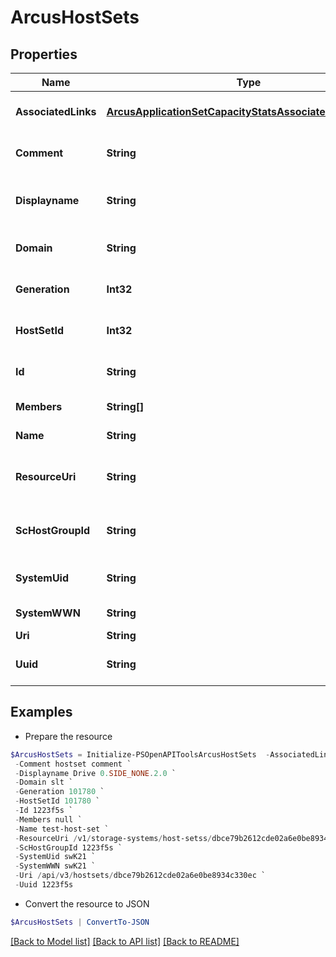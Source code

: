 # ArcusHostSets
## Properties

Name | Type | Description | Notes
------------ | ------------- | ------------- | -------------
**AssociatedLinks** | [**ArcusApplicationSetCapacityStatsAssociatedLinksInner[]**](ArcusApplicationSetCapacityStatsAssociatedLinksInner.md) | Associated Links Details | [optional] 
**Comment** | **String** | Comment on the Host Set | [optional] 
**Displayname** | **String** | Name to be used for display purposes | [optional] 
**Domain** | **String** | Domain name of the Host Set | [optional] 
**Generation** | **Int32** | Generation Time of the Resource | [optional] 
**HostSetId** | **Int32** | Numeric ID of the resource | [optional] 
**Id** | **String** | HostSet Resource UID | [optional] 
**Members** | **String[]** | system ntp addresses | [optional] 
**Name** | **String** | Host Set Name | [optional] 
**ResourceUri** | **String** | resourceUri for detailed hostset object | [optional] 
**ScHostGroupId** | **String** | Host Service HostGroup Id | [optional] 
**SystemUid** | **String** | Serail Number of the system | [optional] 
**SystemWWN** | **String** | System wwn | [optional] 
**Uri** | **String** | Uri | [optional] 
**Uuid** | **String** | HostSet Resource UUID | [optional] 

## Examples

- Prepare the resource
```powershell
$ArcusHostSets = Initialize-PSOpenAPIToolsArcusHostSets  -AssociatedLinks null `
 -Comment hostset comment `
 -Displayname Drive 0.SIDE_NONE.2.0 `
 -Domain slt `
 -Generation 101780 `
 -HostSetId 101780 `
 -Id 1223f5s `
 -Members null `
 -Name test-host-set `
 -ResourceUri /v1/storage-systems/host-setss/dbce79b2612cde02a6e0be8934c330ec `
 -ScHostGroupId 1223f5s `
 -SystemUid swK21 `
 -SystemWWN swK21 `
 -Uri /api/v3/hostsets/dbce79b2612cde02a6e0be8934c330ec `
 -Uuid 1223f5s
```

- Convert the resource to JSON
```powershell
$ArcusHostSets | ConvertTo-JSON
```

[[Back to Model list]](../README.md#documentation-for-models) [[Back to API list]](../README.md#documentation-for-api-endpoints) [[Back to README]](../README.md)

